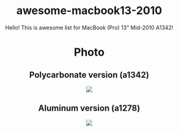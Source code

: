 <div align="center">
<h1> awesome-macbook13-2010 </h1>
Hello! This is awesome list for <bold>MacBook</bold> (Pro) 13" Mid-2010 A1342!

<h1> Photo </h1>

<h2> Polycarbonate version (a1342) </h2>

<div>
  <img src="https://cdsassets.apple.com/content/services/pub/image?productid=132896&size=240x240">
</div>

<h2> Aluminum version (a1278) </h2>

<div>
  <img src="https://cdsassets.apple.com/content/services/pub/image?productid=132826&size=240x240">
</div>

</div>
